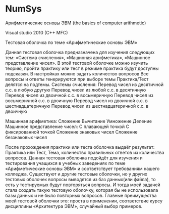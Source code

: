 NumSys
======

Арифметические основы ЭВМ (the basics of computer arithmetic)

Visual studio 2010 (C++ MFC)

Тестовая оболочка по теме «Арифметические основы ЭВМ»

Данная тестовая оболочка предназначена для изучения следующих тем:
«Система счисления», «Машинная арифметика», «Машинное представление чисел».
В этой тестовой оболочке можно изучить теорию, пройти практику или тест в режиме практика будут доступны подсказки.
В настройках можно задать количество вопросов
Все вопросы и ответы генерируются при выборе темы
Практика/Тест делятся на подтемы.
Системы счисления:
	Перевод чисел из десятичной с.с. в любую другую
Перевод чисел из любой с.с. в десятичную
Перевод чисел из двоичной с.с. в восьмеричную
Перевод чисел из восьмеричной с.с. в двоичную
Перевод чисел из двоичной с.с. в шестнадцатеричную
Перевод чисел из шестнадцатеричной с.с. в двоичную
 

Машинная арифметика:
	Сложение
Вычитание
Умножение
Деление
Машинное представление чисел:
	С плавающей точкой
С фиксированной точкой
Сложение знаковых чисел
Сложение беззнаковых чисел

После прохождения практики или теста оболочка выдаёт результат: Практика или Тест, Тема, количество правильных ответов из количества вопросов.
Данная тестовая оболочка подойдёт для изучения и тестирования учащихся в учебных заведениях по теме «Арифметические основы ЭВМ» и соответствует требованиям нашего колледжа.
Существуют и другие тестовые оболочки, но у других тестовых оболочек вопросы выводятся из баз данных(или файла), то есть у тестируемых будут повторяться вопросы. И тогда моей задачей стала создать такую тестовую оболочку, которая бы не использовала базы данных и не было повторных вопросов.
Главные преимущества моей тестовой оболочки это: проста в применении, соответствие курсу дисциплины «Архитектура ЭВМ», случайный выбор примеров.

